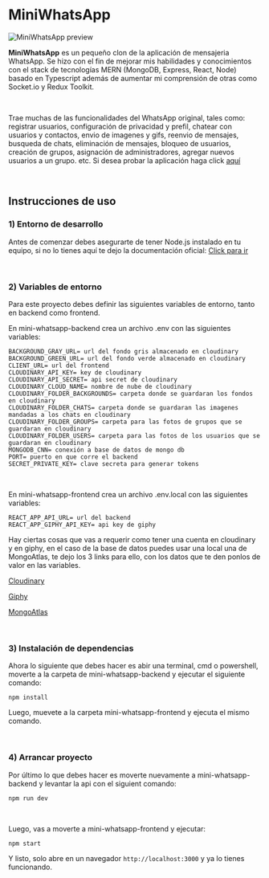 # MiniWhatsApp

![MiniWhatsApp preview](https://res.cloudinary.com/dzs8lf9lc/image/upload/v1655957791/mini-whatsapp/Screenshot_2022-06-22_221555_fc342y.png)

**MiniWhatsApp** es un pequeño clon de la aplicación de mensajeria WhatsApp. Se hizo con el fin de mejorar
mis habilidades y conocimientos con el stack de tecnologías MERN (MongoDB, Express, React, Node) basado en Typescript además de aumentar mi comprensión de otras como Socket.io y Redux Toolkit.

&nbsp;

Trae muchas de las funcionalidades del WhatsApp original, tales como: registrar usuarios, configuración de privacidad y prefil,
chatear con usuarios y contactos, envio de imagenes y gifs, reenvio de mensajes, busqueda de chats, eliminación de mensajes, bloqueo de usuarios, creación de grupos, asignación de administradores, agregar nuevos usuarios a un grupo. etc. Si desea probar la aplicación haga click [aquí](https://mini-whatsapp.vercel.app)

&nbsp;

## Instrucciones de uso

### 1) Entorno de desarrollo
Antes de comenzar debes asegurarte de tener Node.js instalado en tu equipo, si no lo tienes aquí te dejo la documentación oficial: 
[Click para ir](https://nodejs.org)

&nbsp;

### 2) Variables de entorno
Para este proyecto debes definir las siguientes variables de entorno, tanto en backend como frontend.

En mini-whatsapp-backend crea un archivo .env con las siguientes variables:

```env
BACKGROUND_GRAY_URL= url del fondo gris almacenado en cloudinary
BACKGROUND_GREEN_URL= url del fondo verde almacenado en cloudinary
CLIENT_URL= url del frontend
CLOUDINARY_API_KEY= key de cloudinary
CLOUDINARY_API_SECRET= api secret de cloudinary
CLOUDINARY_CLOUD_NAME= nombre de nube de cloudinary
CLOUDINARY_FOLDER_BACKGROUNDS= carpeta donde se guardaran los fondos en cloudinary
CLOUDINARY_FOLDER_CHATS= carpeta donde se guardaran las imagenes mandadas a los chats en cloudinary 
CLOUDINARY_FOLDER_GROUPS= carpeta para las fotos de grupos que se guardaran en cloudinary
CLOUDINARY_FOLDER_USERS= carpeta para las fotos de los usuarios que se guardaran en cloudinary
MONGODB_CNN= conexión a base de datos de mongo db
PORT= puerto en que corre el backend
SECRET_PRIVATE_KEY= clave secreta para generar tokens
```

&nbsp;


En mini-whatsapp-frontend crea un archivo .env.local con las siguientes variables:
```
REACT_APP_API_URL= url del backend
REACT_APP_GIPHY_API_KEY= api key de giphy
```

Hay ciertas cosas que vas a requerir como tener una cuenta en cloudinary y en giphy,
en el caso de la base de datos puedes usar una local una de MongoAtlas, te dejo los 3 links para ello, con
los datos que te den ponlos de valor en las variables.

[Cloudinary](https://cloudinary.com)

[Giphy](https://giphy.com)

[MongoAtlas](https://www.mongodb.com/atlas/database)

&nbsp;

### 3) Instalación de dependencias
Ahora lo siguiente que debes hacer es abir una terminal, cmd o powershell, moverte a la carpeta de mini-whatsapp-backend y ejecutar
el siguiente comando:

```npm
npm install
```

Luego, muevete a la carpeta mini-whatsapp-frontend y ejecuta el mismo comando.

&nbsp;

### 4) Arrancar proyecto
Por último lo que debes hacer es moverte nuevamente a mini-whatsapp-backend y levantar la api con el siguient comando:

```npm
npm run dev
```

&nbsp;


Luego, vas a moverte a mini-whatsapp-frontend y ejecutar:

```npm
npm start
```

Y listo, solo abre en un navegador ```http://localhost:3000``` y ya lo tienes funcionando.
